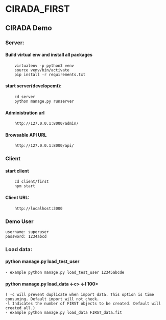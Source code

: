 # CIRADA_FIRST
## CIRADA Demo


### Server:
   #### Build virtual env and install all packages
        virtualenv -p python3 venv
        source venv/bin/activate
        pip install -r requirements.txt
        
   #### start server(developemt):
        cd server 
        python manage.py runserver
   #### Administration url
        http://127.0.0.1:8000/admin/
   #### Browsable API URL
        http://127.0.0.1:8000/api/

### Client
#### start client
        cd client/first 
        npm start
#### Client URL:
        http://localhost:3000
        
### Demo User
    username: superuser
    password: 1234abcd

### Load data:
#### python manage.py load_test_user <password> 
    - example python manage.py load_test_user 12345abcde
#### python manage.py load_data <fileName> <-c> <-l 100> 
    ( -c will prevent duplicate when import data. This option is time consuming. Default import will not check.
    -l Indicates the number of FIRST objects to be created. Default will created all.)
    - example python manage.py load_data FIRST_data.fit
